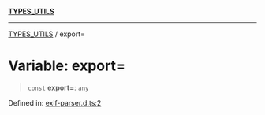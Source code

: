 [**TYPES_UTILS**](../README.md)

***

[TYPES_UTILS](../README.md) / export=

# Variable: export=

> `const` **export=**: `any`

Defined in: [exif-parser.d.ts:2](https://github.com/dailker/everyutil/blob/7c30ec40bbb398255a9be572db0a537e8bcb9c11/src/types/exif-parser.d.ts#L2)
